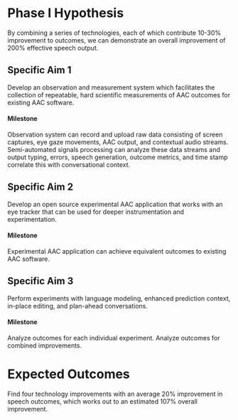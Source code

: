 # Phase I Hypothesis

By combining a series of technologies, each of which contribute 10-30% improvement to outcomes, we can demonstrate an overall improvement of 200% effective speech output.

## Specific Aim 1

Develop an observation and measurement system which facilitates the collection of repeatable, hard scientific measurements of AAC outcomes for existing AAC software.

#### Milestone

Observation system can record and upload raw data consisting of screen captures, eye gaze movements, AAC output, and contextual audio streams.  Semi-automated signals processing can analyze these data streams and output typing, errors, speech generation, outcome metrics, and time stamp correlate this with conversational context. 

## Specific Aim 2

Develop an open source experimental AAC application that works with an eye tracker that can be used for deeper instrumentation and experimentation.

#### Milestone

Experimental AAC application can achieve equivalent outcomes to existing AAC software.

## Specific Aim 3

Perform experiments with language modeling, enhanced prediction context, in-place editing, and plan-ahead conversations.

#### Milestone

Analyze outcomes for each individual experiment.  Analyze outcomes for combined improvements.

# Expected Outcomes

Find four technology improvements with an average 20% improvement in speech outcomes, which works out to an estimated 107% overall improvement. 
